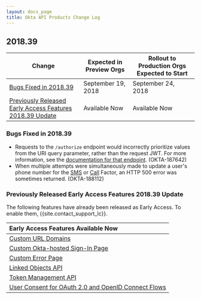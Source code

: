 ```yaml
---
layout: docs_page
title: Okta API Products Change Log
---
```


## 2018.39

| Change                                                                                                               | Expected in Preview Orgs | Rollout to Production Orgs Expected to Start |
| -------------------------------------------------------------------------------------------------------------------- | ------------------------ | -------------------------------------------- |
| [Bugs Fixed in 2018.39](#bugs-fixed-in-201839)                                                                       | September 19, 2018       | September 24, 2018                           |
| [Previously Released Early Access Features 2018.39 Update](#previously-released-early-access-features-201839-update) | Available Now            | Available Now                                |

### Bugs Fixed in 2018.39

* Requests to the `/authorize` endpoint would incorrectly prioritize values from the URI query parameter, rather than the request JWT. For more information, see the [documentation for that endpoint](/docs/api/resources/oidc#authorize). (OKTA-187642)
* When multiple attempts were simultaneously made to update a user's phone number for the [SMS](/docs/api/resources/factors#enroll-okta-sms-factor) or [Call](/docs/api/resources/factors#enroll-okta-call-factor) Factor, an HTTP 500 error was sometimes returned. (OKTA-188112)

### Previously Released Early Access Features 2018.39 Update

The following features have already been released as Early Access. To enable them, {{site.contact_support_lc}}.

| Early Access Features Available Now
| :------------------------------------------------- |
| [Custom URL Domains](#custom-url-domains-are-in-early-access)|
| [Custom Okta-hosted Sign-In Page](#custom-okta-hosted-sign-in-page-is-in-early-access)|
| [Custom Error Page](#custom-error-page-is-in-early-access)|
| [Linked Objects API](#linked-objects-api-in-early-access-ea) |
| [Token Management API](#token-management-api-is-in-early-access-ea) |
| [User Consent for OAuth 2.0 and OpenID Connect Flows](#user-consent-for-oauth-20-and-openid-connect-flows-in-early-availability-ea) |
